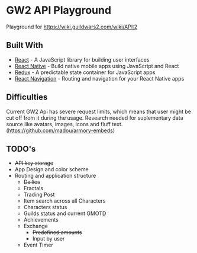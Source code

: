 # GW2 API Playground

Playground for https://wiki.guildwars2.com/wiki/API:2

## Built With

* [React](https://reactjs.org/) - A JavaScript library for building user interfaces
* [React Native](https://facebook.github.io/react-native/) - Build native mobile apps using JavaScript and React
* [Redux](https://redux.js.org/) - A predictable state container for JavaScript apps
* [React Navigation](https://reactnavigation.org/) - Routing and navigation for your React Native apps

## Difficulties

Current GW2 Api has severe request limits, which means that user might be cut off from it during the usage.
Research needed for suplementary data source like avatars, images, icons and fluff text. (https://github.com/madou/armory-embeds)

## TODO's

* <del>API key storage</del>
* App Design and color scheme
* Routing and application structure
  * <del>Dailies</del>
  * Fractals
  * Trading Post
  * Item search across all Characters
  * Characters status
  * Guilds status and current GMOTD
  * Achievements
  * Exchange
    * <del>Predefined amounts</del>
    * Input by user
  * Event Timer
